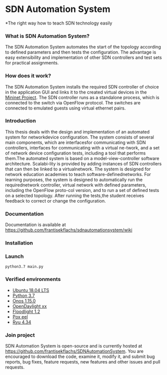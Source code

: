 SDN Automation System
=====================
*The right way how to teach SDN technology easily

### What is SDN Automation System?
The SDN Automation System automates the start of the topology according to defined parameters and then tests the configuration. The advantage is easy extensibility and implementation of other SDN controllers and test sets for practical assignments.

### How does it work?
The SDN Automation System installs the required SDN controller of choice in the application GUI and links it to the created virtual devices in the [Mininet Project](http://mininet.org). The SDN controller runs as a standalone process, which is connected to the switch via OpenFlow protocol. The switches are connected to emulated guests using virtual ethernet pairs.

### Introduction
This thesis deals with the design and implementation of an automated system for networkdevice configuration. The system consists of several main components, which are interfacesfor communicating with SDN controllers, interfaces for communicating with a virtual ne-twork, and a set of network device configuration tests, including a tool that performs them.The automated system is based on a model-view-controller software architecture. Scalabi-lity is provided by adding instances of SDN controllers that can then be linked to a virtualnetwork. The system is designed for network education academies to teach software-definednetworks. For learning purposes, the system is designed to automatically run the requirednetwork controller, virtual network with defined parameters, including the OpenFlow proto-col version, and to run a set of defined tests on a selected topology. After running the tests,the student receives feedback to correct or change the configuration.

### Documentation
Documentation is available at https://github.com/frantisekflachs/sdnautomationsystem/wiki
### Installation


### Launch
`python3.7 main.py`

### Verified environments
  - [Ubuntu 18.04 LTS](https://www.ubuntu.cz/)
  - [Python 3.7](https://www.python.org/)
  - [Onos 1.15.0](https://wiki.onosproject.org/)
  - [OpenDaylight xx](https://www.opendaylight.org/)
  - [Floodlight 1.2](https://floodlight.atlassian.net/wiki/spaces/floodlightcontroller/overview)
  - [Pox eel](https://noxrepo.github.io/pox-doc/html/)
  - [Ryu 4.34](https://osrg.github.io/ryu/)

### Join project
SDN Automation System is open-source and is currently hosted at <https://github.com/frantisekflachs/SDNAutomationSystem>.  You are encouraged to download the code, examine it, modify it, and submit bug reports, bug fixes, feature requests, new features and other issues and pull requests.